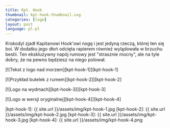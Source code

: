 ```yaml
---
title: Kpt. Hook
thumbnail: kpt-hook-thumbnail.svg
categories: [logo]
layout: post
language: pl-pl
---
```


Krokodyl zjadł Kapitanowi Hook'owi nogę i jest jedyną rzeczą, której ten się boi. W dodatku jego dłoń odcięta rapierem również wylądowała w brzuchu bestii. Ten ekskluzywny napój rumowy jest "strasznie mocny", ale na tyle dobry, że na pewno będziesz na niego polował.

[![Tekst z logo nad morzem][kpt-hook-1]][kpt-hook-1]

[![Przykład butelek z rumem][kpt-hook-2]][kpt-hook-2]

[![Logo na wydmach][kpt-hook-3]][kpt-hook-3]

[![Logo w wersji oryginalnej][kpt-hook-4]][kpt-hook-4]

[kpt-hook-1]: {{ site.url }}/assets/img/kpt-hook-1.jpg
[kpt-hook-2]: {{ site.url }}/assets/img/kpt-hook-2.jpg
[kpt-hook-3]: {{ site.url }}/assets/img/kpt-hook-3.jpg
[kpt-hook-4]: {{ site.url }}/assets/img/kpt-hook-4.png